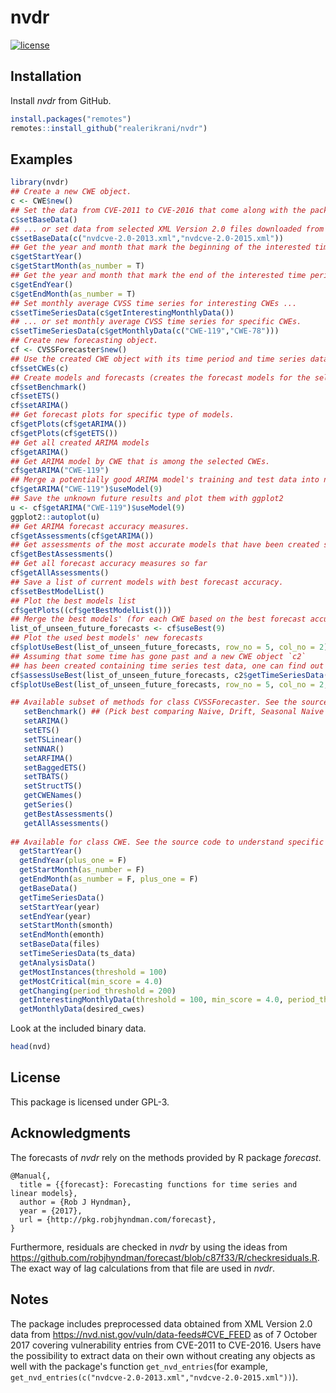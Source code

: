 
<!--
---
output:
   html_document:
     self_contained: no
---
-->
<!-- README.md is generated from README.Rmd. Please edit that file -->
nvdr
====

[![license](https://img.shields.io/badge/license-GPL--3-blue.svg)](https://www.gnu.org/licenses/gpl-3.0.en.html)

Installation
------------

Install *nvdr* from GitHub.

``` r
install.packages("remotes")
remotes::install_github("realerikrani/nvdr")
```

Examples
--------

``` r
library(nvdr)
## Create a new CWE object.
c <- CWE$new()
## Set the data from CVE-2011 to CVE-2016 that come along with the package ...
c$setBaseData()
## ... or set data from selected XML Version 2.0 files downloaded from https://nvd.nist.gov/vuln/data-feeds#CVE_FEED .
c$setBaseData(c("nvdcve-2.0-2013.xml","nvdcve-2.0-2015.xml"))
## Get the year and month that mark the beginning of the interested time period.
c$getStartYear()
c$getStartMonth(as_number = T)
## Get the year and month that mark the end of the interested time period. See how to change the end and start at the end of the README.
c$getEndYear()
c$getEndMonth(as_number = T)
## Set monthly average CVSS time series for interesting CWEs ...
c$setTimeSeriesData(c$getInterestingMonthlyData())
## ... or set monthly average CVSS time series for specific CWEs.
c$setTimeSeriesData(c$getMonthlyData(c("CWE-119","CWE-78")))
## Create new forecasting object.
cf <- CVSSForecaster$new()
## Use the created CWE object with its time period and time series data.
cf$setCWEs(c)
## Create models and forecasts (creates the forecast models for the selected CWEs' time series and measures the accuracy).
cf$setBenchmark()
cf$setETS()
cf$setARIMA()
## Get forecast plots for specific type of models.
cf$getPlots(cf$getARIMA())
cf$getPlots(cf$getETS())
## Get all created ARIMA models
cf$getARIMA()
## Get ARIMA model by CWE that is among the selected CWEs.
cf$getARIMA("CWE-119")
## Merge a potentially good ARIMA model's training and test data into new training data to  forecast the unknown future of 9 months.
cf$getARIMA("CWE-119")$useModel(9)
## Save the unknown future results and plot them with ggplot2
u <- cf$getARIMA("CWE-119")$useModel(9)
ggplot2::autoplot(u)
## Get ARIMA forecast accuracy measures.
cf$getAssessments(cf$getARIMA())
## Get assessments of the most accurate models that have been created so far for each CWE
cf$getBestAssessments()
## Get all forecast accuracy measures so far
cf$getAllAssessments()
## Save a list of current models with best forecast accuracy.
cf$setBestModelList()
## Plot the best models list
cf$getPlots((cf$getBestModelList()))
## Merge the best models' (for each CWE based on the best forecast accuracy) training and test data into new training data for forecasts of the unknown future of 9 months.
list_of_unseen_future_forecasts <- cf$useBest(9)
## Plot the used best models' new forecasts
cf$plotUseBest(list_of_unseen_future_forecasts, row_no = 5, col_no = 2)
## Assuming that some time has gone past and a new CWE object `c2`
## has been created containing time series test data, one can find out the forecast accuracy and add the obtained actual values to plots
cf$assessUseBest(list_of_unseen_future_forecasts, c2$getTimeSeriesData())
cf$plotUseBest(list_of_unseen_future_forecasts, row_no = 5, col_no = 2, actual = c2$getTimeSeriesData())

## Available subset of methods for class CVSSForecaster. See the source code to understand specific use cases.
   setBenchmark() ## (Pick best comparing Naive, Drift, Seasonal Naive and Mean).
   setARIMA()
   setETS()
   setTSLinear()
   setNNAR()
   setARFIMA()
   setBaggedETS()
   setTBATS()
   setStructTS()
   getCWENames()
   getSeries()
   getBestAssessments()
   getAllAssessments()
   
## Available for class CWE. See the source code to understand specific use cases.
  getStartYear()
  getEndYear(plus_one = F)
  getStartMonth(as_number = F)
  getEndMonth(as_number = F, plus_one = F)
  getBaseData()
  getTimeSeriesData()
  setStartYear(year)
  setEndYear(year)
  setStartMonth(smonth)
  setEndMonth(emonth)
  setBaseData(files)
  setTimeSeriesData(ts_data)
  getAnalysisData()
  getMostInstances(threshold = 100)
  getMostCritical(min_score = 4.0)
  getChanging(period_threshold = 200)
  getInterestingMonthlyData(threshold = 100, min_score = 4.0, period_threshold = 200, as_monthly_ts = T)
  getMonthlyData(desired_cwes)
```

Look at the included binary data.

``` r
head(nvd)
```

License
-------

This package is licensed under GPL-3.

Acknowledgments
---------------

The forecasts of *nvdr* rely on the methods provided by R package *forecast*.

    @Manual{,
      title = {{forecast}: Forecasting functions for time series and linear models},
      author = {Rob J Hyndman},
      year = {2017},
      url = {http://pkg.robjhyndman.com/forecast},
    }

Furthermore, residuals are checked in *nvdr* by using the ideas from <https://github.com/robjhyndman/forecast/blob/c87f33/R/checkresiduals.R>. The exact way of lag calculations from that file are used in *nvdr*.

Notes
-----

The package includes preprocessed data obtained from XML Version 2.0 data from <https://nvd.nist.gov/vuln/data-feeds#CVE_FEED> as of 7 October 2017 covering vulnerability entries from CVE-2011 to CVE-2016. Users have the possibility to extract data on their own without creating any objects as well with the package's function `get_nvd_entries`(for example, `get_nvd_entries(c("nvdcve-2.0-2013.xml","nvdcve-2.0-2015.xml"))`).
